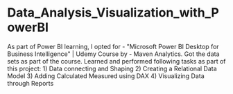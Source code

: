 # Data_Analysis_Visualization_with_PowerBI
As part of Power BI learning, I opted for - "Microsoft Power BI Desktop for Business Intelligence" | Udemy Course by - Maven Analytics. 
Got the data sets as part of the course. 
Learned and performed following tasks as part of this project:
    1) Data connecting and Shaping
    2) Creating a Relational Data Model
    3) Adding Calculated Measured using DAX
    4) Visualizing Data through Reports
  

